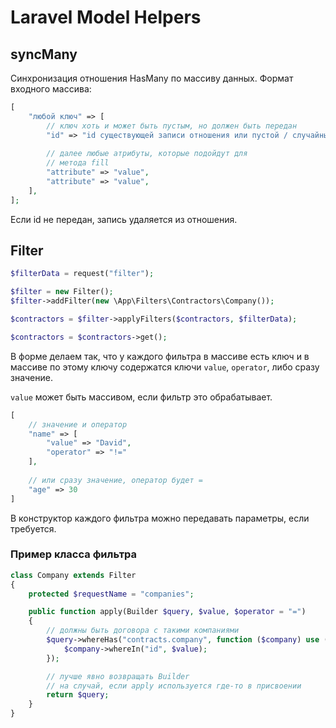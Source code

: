 # Laravel Model Helpers

## syncMany
Синхронизация отношения HasMany по массиву данных. Формат входного массива:

```php
[
    "любой ключ" => [
        // ключ хоть и может быть пустым, но должен быть передан
        "id" => "id существующей записи отношения или пустой / случайный несуществующий ID для создания новой записи",
    
        // далее любые атрибуты, которые подойдут для
        // метода fill
        "attribute" => "value",
        "attribute" => "value",    
    ],
];
```

Если id не передан, запись удаляется из отношения.

## Filter

```php
$filterData = request("filter");

$filter = new Filter();
$filter->addFilter(new \App\Filters\Contractors\Company());

$contractors = $filter->applyFilters($contractors, $filterData);

$contractors = $contractors->get();
```

В форме делаем так, что у каждого фильтра в массиве есть ключ и в массиве по этому ключу содержатся ключи `value`, `operator`, либо сразу значение.

`value` может быть массивом, если фильтр это обрабатывает.

```php
[
    // значение и оператор
    "name" => [
        "value" => "David",
        "operator" => "!="
    ],
    
    // или сразу значение, оператор будет =
    "age" => 30
]
```

В конструктор каждого фильтра можно передавать параметры, если требуется.

### Пример класса фильтра

```php
class Company extends Filter
{
    protected $requestName = "companies";

    public function apply(Builder $query, $value, $operator = "=")
    {
        // должны быть договора с такими компаниями
        $query->whereHas("contracts.company", function ($company) use ($value) {
            $company->whereIn("id", $value);
        });

        // лучше явно возвращать Builder
        // на случай, если apply используется где-то в присвоении
        return $query;
    }
}
```


